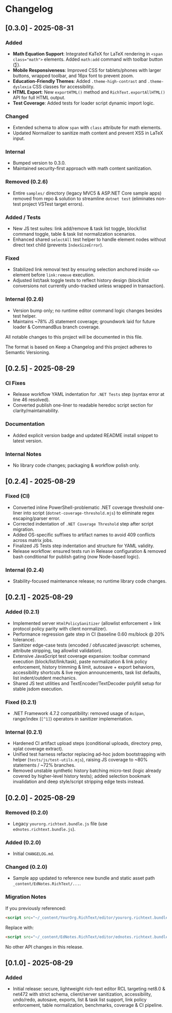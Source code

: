 # Changelog

## [0.3.0] - 2025-08-31

### Added

- **Math Equation Support**: Integrated KaTeX for LaTeX rendering in `<span class="math">` elements. Added `math:add` command with toolbar button (∑).
- **Mobile Responsiveness**: Improved CSS for tablets/phones with larger buttons, wrapped toolbar, and 16px font to prevent zoom.
- **Education-Friendly Themes**: Added `.theme-high-contrast` and `.theme-dyslexia` CSS classes for accessibility.
- **HTML Export**: New `exportHTML()` method and `RichText.exportAllHTML()` API for full HTML output.
- **Test Coverage**: Added tests for loader script dynamic import logic.

### Changed

- Extended schema to allow `span` with `class` attribute for math elements.
- Updated Normalizer to sanitize math content and prevent XSS in LaTeX input.

### Internal

- Bumped version to 0.3.0.
- Maintained security-first approach with math content sanitization.

### Removed (0.2.6)

- Entire `samples/` directory (legacy MVC5 & ASP.NET Core sample apps) removed from repo & solution to streamline `dotnet test` (eliminates non-test project VSTest target errors).

### Added / Tests

- New JS test suites: link add/remove & task list toggle, block/list command toggle, table & task list normalization scenarios.
- Enhanced shared `selectAll` test helper to handle element nodes without direct text child (prevents `IndexSizeError`).

### Fixed

- Stabilized link removal test by ensuring selection anchored inside `<a>` element before `link:remove` execution.
- Adjusted list/task toggle tests to reflect history design (block/list conversions not currently undo-tracked unless wrapped in transaction).

### Internal (0.2.6)

- Version bump only; no runtime editor command logic changes besides test helper.
- Maintains ~78% JS statement coverage; groundwork laid for future loader & CommandBus branch coverage.


All notable changes to this project will be documented in this file.

The format is based on Keep a Changelog and this project adheres to Semantic Versioning.

## [0.2.5] - 2025-08-29

### CI Fixes

- Release workflow YAML indentation for `.NET Tests` step (syntax error at line 46 resolved).
- Converted publish one-liner to readable heredoc script section for clarity/maintainability.

### Documentation

- Added explicit version badge and updated README install snippet to latest version.

### Internal Notes

- No library code changes; packaging & workflow polish only.

## [0.2.4] - 2025-08-29

### Fixed (CI)

- Converted inline PowerShell-problematic .NET coverage threshold one-liner into script (`dotnet-coverage-threshold.mjs`) to eliminate regex escaping/parser error.
- Corrected indentation of `.NET Coverage Threshold` step after script migration.
- Added OS-specific suffixes to artifact names to avoid 409 conflicts across matrix jobs.
- Finalized JS Tests step indentation and structure for YAML validity.
- Release workflow: ensured tests run in Release configuration & removed bash conditional for publish gating (now Node-based logic).

### Internal (0.2.4)

- Stability-focused maintenance release; no runtime library code changes.

## [0.2.1] - 2025-08-29

### Added (0.2.1)

- Implemented server `HtmlPolicySanitizer` (allowlist enforcement + link protocol policy parity with client normalizer).
- Performance regression gate step in CI (baseline 0.60 ms/block @ 20% tolerance).
- Sanitizer edge-case tests (encoded / obfuscated javascript: schemes, attribute stripping, tag allowlist validation).
- Extensive JavaScript test coverage expansion: toolbar command execution (block/list/link/task), paste normalization & link policy enforcement, history trimming & limit, autosave + export behaviors, accessibility shortcuts & live region announcements, task list defaults, list indent/outdent mechanics.
- Shared JS test utilities and TextEncoder/TextDecoder polyfill setup for stable jsdom execution.

### Fixed (0.2.1)

- .NET Framework 4.7.2 compatibility: removed usage of `AsSpan`, range/index (`[^1]`) operators in sanitizer implementation.

### Internal (0.2.1)

- Hardened CI artifact upload steps (conditional uploads, directory prep, xplat coverage extract).
- Unified test harness refactor replacing ad-hoc jsdom bootstrapping with helper (`tests/js/test-utils.mjs`), raising JS coverage to ~80% statements / ~72% branches.
- Removed unstable synthetic history batching micro-test (logic already covered by higher-level history tests); added selection bookmark invalidation and deep style/script stripping edge tests instead.

## [0.2.0] - 2025-08-29

### Removed (0.2.0)

- Legacy `yourorg.richtext.bundle.js` file (use `ednotes.richtext.bundle.js`).

### Added (0.2.0)

- Initial `CHANGELOG.md`.

### Changed (0.2.0)

- Sample app updated to reference new bundle and static asset path `_content/EdNotes.RichText/...`.

### Migration Notes

If you previously referenced:

```html
<script src="~/_content/YourOrg.RichText/editor/yourorg.richtext.bundle.js"></script>
```

Replace with:

```html
<script src="~/_content/EdNotes.RichText/editor/ednotes.richtext.bundle.js"></script>
```

No other API changes in this release.

## [0.1.0] - 2025-08-29

### Added

- Initial release: secure, lightweight rich-text editor RCL targeting net8.0 & net472 with strict schema, client/server sanitization, accessibility, undo/redo, autosave, exports, list & task list support, link policy enforcement, table normalization, benchmarks, coverage & CI pipeline.
